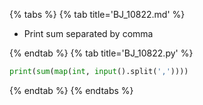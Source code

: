 {% tabs %}
{% tab title='BJ_10822.md' %}

* Print sum separated by comma

{% endtab %}
{% tab title='BJ_10822.py' %}

```py
print(sum(map(int, input().split(','))))
```

{% endtab %}
{% endtabs %}
